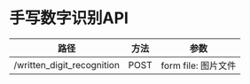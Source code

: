 # 手写数字识别API

| 路径                         | 方法   | 参数              |
|----------------------------|------|-----------------|
| /written_digit_recognition | POST | form file: 图片文件 |
